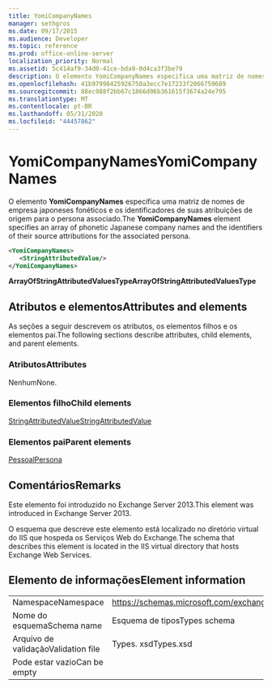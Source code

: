 ```yaml
---
title: YomiCompanyNames
manager: sethgros
ms.date: 09/17/2015
ms.audience: Developer
ms.topic: reference
ms.prod: office-online-server
localization_priority: Normal
ms.assetid: 5c414af9-34d0-41ce-bda9-0d4ca3f3be79
description: O elemento YomiCompanyNames especifica uma matriz de nomes de empresa japoneses fonéticos e os identificadores de suas atribuições de origem para o persona associado.
ms.openlocfilehash: 41b97998425926750a3ecc7e17233f2066759689
ms.sourcegitcommit: 88ec988f2bb67c1866d06b361615f3674a24e795
ms.translationtype: MT
ms.contentlocale: pt-BR
ms.lasthandoff: 05/31/2020
ms.locfileid: "44457862"
---
```

# <a name="yomicompanynames"></a><span data-ttu-id="1fb00-103">YomiCompanyNames</span><span class="sxs-lookup"><span data-stu-id="1fb00-103">YomiCompanyNames</span></span>

<span data-ttu-id="1fb00-104">O elemento **YomiCompanyNames** especifica uma matriz de nomes de empresa japoneses fonéticos e os identificadores de suas atribuições de origem para o persona associado.</span><span class="sxs-lookup"><span data-stu-id="1fb00-104">The **YomiCompanyNames** element specifies an array of phonetic Japanese company names and the identifiers of their source attributions for the associated persona.</span></span> 
  
```XML
<YomiCompanyNames>
   <StringAttributedValue/>
</YomiCompanyNames>
```

 <span data-ttu-id="1fb00-105">**ArrayOfStringAttributedValuesType**</span><span class="sxs-lookup"><span data-stu-id="1fb00-105">**ArrayOfStringAttributedValuesType**</span></span>
## <a name="attributes-and-elements"></a><span data-ttu-id="1fb00-106">Atributos e elementos</span><span class="sxs-lookup"><span data-stu-id="1fb00-106">Attributes and elements</span></span>

<span data-ttu-id="1fb00-107">As seções a seguir descrevem os atributos, os elementos filhos e os elementos pai.</span><span class="sxs-lookup"><span data-stu-id="1fb00-107">The following sections describe attributes, child elements, and parent elements.</span></span>
  
### <a name="attributes"></a><span data-ttu-id="1fb00-108">Atributos</span><span class="sxs-lookup"><span data-stu-id="1fb00-108">Attributes</span></span>

<span data-ttu-id="1fb00-109">Nenhum</span><span class="sxs-lookup"><span data-stu-id="1fb00-109">None.</span></span>
  
### <a name="child-elements"></a><span data-ttu-id="1fb00-110">Elementos filho</span><span class="sxs-lookup"><span data-stu-id="1fb00-110">Child elements</span></span>

[<span data-ttu-id="1fb00-111">StringAttributedValue</span><span class="sxs-lookup"><span data-stu-id="1fb00-111">StringAttributedValue</span></span>](stringattributedvalue.md)
  
### <a name="parent-elements"></a><span data-ttu-id="1fb00-112">Elementos pai</span><span class="sxs-lookup"><span data-stu-id="1fb00-112">Parent elements</span></span>

[<span data-ttu-id="1fb00-113">Pessoal</span><span class="sxs-lookup"><span data-stu-id="1fb00-113">Persona</span></span>](persona.md)
  
## <a name="remarks"></a><span data-ttu-id="1fb00-114">Comentários</span><span class="sxs-lookup"><span data-stu-id="1fb00-114">Remarks</span></span>

<span data-ttu-id="1fb00-115">Este elemento foi introduzido no Exchange Server 2013.</span><span class="sxs-lookup"><span data-stu-id="1fb00-115">This element was introduced in Exchange Server 2013.</span></span>
  
<span data-ttu-id="1fb00-116">O esquema que descreve este elemento está localizado no diretório virtual do IIS que hospeda os Serviços Web do Exchange.</span><span class="sxs-lookup"><span data-stu-id="1fb00-116">The schema that describes this element is located in the IIS virtual directory that hosts Exchange Web Services.</span></span>
  
## <a name="element-information"></a><span data-ttu-id="1fb00-117">Elemento de informações</span><span class="sxs-lookup"><span data-stu-id="1fb00-117">Element information</span></span>

|||
|:-----|:-----|
|<span data-ttu-id="1fb00-118">Namespace</span><span class="sxs-lookup"><span data-stu-id="1fb00-118">Namespace</span></span>  <br/> |https://schemas.microsoft.com/exchange/services/2006/types  <br/> |
|<span data-ttu-id="1fb00-119">Nome do esquema</span><span class="sxs-lookup"><span data-stu-id="1fb00-119">Schema name</span></span>  <br/> |<span data-ttu-id="1fb00-120">Esquema de tipos</span><span class="sxs-lookup"><span data-stu-id="1fb00-120">Types schema</span></span>  <br/> |
|<span data-ttu-id="1fb00-121">Arquivo de validação</span><span class="sxs-lookup"><span data-stu-id="1fb00-121">Validation file</span></span>  <br/> |<span data-ttu-id="1fb00-122">Types. xsd</span><span class="sxs-lookup"><span data-stu-id="1fb00-122">Types.xsd</span></span>  <br/> |
|<span data-ttu-id="1fb00-123">Pode estar vazio</span><span class="sxs-lookup"><span data-stu-id="1fb00-123">Can be empty</span></span>  <br/> ||
   

